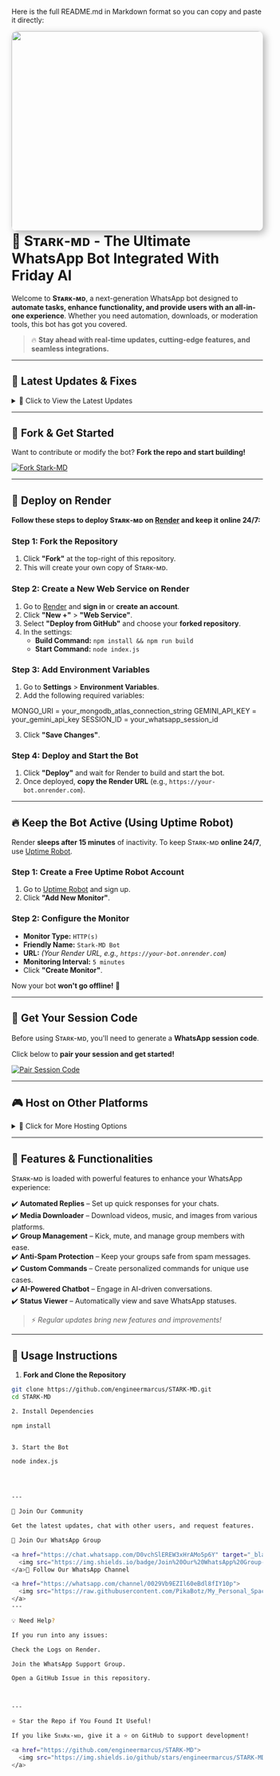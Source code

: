 Here is the full README.md in Markdown format so you can copy and paste it directly:

<a><img height="400" width="800" style="float: right; box-shadow: 5px 5px 15px rgba(0, 0, 0, 0.3); border-radius: 10px;" src='https://files.catbox.moe/6muqoo.jpg'/></a>

# 🚀 Sᴛᴀʀᴋ-ᴍᴅ - The Ultimate WhatsApp Bot Integrated With Friday AI

Welcome to **Sᴛᴀʀᴋ-ᴍᴅ**, a next-generation WhatsApp bot designed to **automate tasks, enhance functionality, and provide users with an all-in-one experience**. Whether you need automation, downloads, or moderation tools, this bot has got you covered.

> 🔥 **Stay ahead with real-time updates, cutting-edge features, and seamless integrations.**

---

## 🌟 Latest Updates & Fixes

<details>
<summary>🚀 Click to View the Latest Updates</summary>

- ✅ **All Downloaders are now fully operational!** No more broken links or failed downloads.
- ⚡ **Optimized performance for better speed and efficiency.** Experience smooth and lag-free interactions.
- 🛠 **Bug fixes & stability improvements** to ensure a seamless user experience.

</details>

---

## 🍴 Fork & Get Started

Want to contribute or modify the bot? **Fork the repo and start building!**

<a href="https://github.com/engineermarcus/STARK-MD/fork">
  <img src="https://img.shields.io/badge/FORK%20NOW-red?style=for-the-badge" alt="Fork Stark-MD">
</a>

---

## 🚀 Deploy on Render

**Follow these steps to deploy Sᴛᴀʀᴋ-ᴍᴅ on [Render](https://render.com) and keep it online 24/7:**

### **Step 1: Fork the Repository**
1. Click **"Fork"** at the top-right of this repository.
2. This will create your own copy of Sᴛᴀʀᴋ-ᴍᴅ.

### **Step 2: Create a New Web Service on Render**
1. Go to [Render](https://render.com) and **sign in** or **create an account**.
2. Click **"New +"** > **"Web Service"**.
3. Select **"Deploy from GitHub"** and choose your **forked repository**.
4. In the settings:
   - **Build Command:** `npm install && npm run build`
   - **Start Command:** `node index.js`

### **Step 3: Add Environment Variables**
1. Go to **Settings** > **Environment Variables**.
2. Add the following required variables:

MONGO_URI = your_mongodb_atlas_connection_string GEMINI_API_KEY = your_gemini_api_key SESSION_ID = your_whatsapp_session_id

3. Click **"Save Changes"**.

### **Step 4: Deploy and Start the Bot**
1. Click **"Deploy"** and wait for Render to build and start the bot.
2. Once deployed, **copy the Render URL** (e.g., `https://your-bot.onrender.com`).

---

## 🔥 Keep the Bot Active (Using Uptime Robot)

Render **sleeps after 15 minutes** of inactivity. To keep Sᴛᴀʀᴋ-ᴍᴅ **online 24/7**, use [Uptime Robot](https://uptimerobot.com/).

### **Step 1: Create a Free Uptime Robot Account**
1. Go to [Uptime Robot](https://uptimerobot.com/) and sign up.
2. Click **"Add New Monitor"**.

### **Step 2: Configure the Monitor**
- **Monitor Type:** `HTTP(s)`
- **Friendly Name:** `Stark-MD Bot`
- **URL:** *(Your Render URL, e.g., `https://your-bot.onrender.com`)*
- **Monitoring Interval:** `5 minutes`
- Click **"Create Monitor"**.

Now your bot **won't go offline!** 🎉

---

## 🔑 Get Your Session Code

Before using Sᴛᴀʀᴋ-ᴍᴅ, you'll need to generate a **WhatsApp session code**.

Click below to **pair your session and get started!**

<a href="https://neiman-tech.onrender.com/code">
<img src="https://img.shields.io/badge/Get%20Session%20Code-white?style=for-the-badge" alt="Pair Session Code">
</a>

---

## 🎮 Host on Other Platforms

<details>
<summary>📡 Click for More Hosting Options</summary>

- **Download Necessary Files**
<a href="https://github.com/engineermarcus/START-MD/archive/refs/heads/main.zip">
 <img src="https://img.shields.io/badge/Download%20Files-yellow?style=for-the-badge" alt="Download Stark-MD">
</a>

- **Deploy on Cloud Hosting Services**
<a href="https://bot-hosting.net/?aff=1259151615210819614">
 <img src="https://img.shields.io/badge/Signup%20&%20Deploy-gold?style=for-the-badge" alt="Deploy on Bot Hosting">
</a>

</details>

---

## 🤖 Features & Functionalities

Sᴛᴀʀᴋ-ᴍᴅ is loaded with powerful features to enhance your WhatsApp experience:

✔️ **Automated Replies** – Set up quick responses for your chats.  
✔️ **Media Downloader** – Download videos, music, and images from various platforms.  
✔️ **Group Management** – Kick, mute, and manage group members with ease.  
✔️ **Anti-Spam Protection** – Keep your groups safe from spam messages.  
✔️ **Custom Commands** – Create personalized commands for unique use cases.  
✔️ **AI-Powered Chatbot** – Engage in AI-driven conversations.  
✔️ **Status Viewer** – Automatically view and save WhatsApp statuses.  

> ⚡ *Regular updates bring new features and improvements!*

---

## 📜 Usage Instructions

1. **Fork and Clone the Repository**
```sh
git clone https://github.com/engineermarcus/STARK-MD.git
cd STARK-MD

2. Install Dependencies

npm install


3. Start the Bot

node index.js




---

🔗 Join Our Community

Get the latest updates, chat with other users, and request features.

👥 Join Our WhatsApp Group

<a href="https://chat.whatsapp.com/D0vchSlEREW3xHrAMo5p6Y" target="_blank">
  <img src="https://img.shields.io/badge/Join%20Our%20WhatsApp%20Group-25D366?style=for-the-badge&logo=whatsapp&logoColor=white" />
</a>📢 Follow Our WhatsApp Channel

<a href="https://whatsapp.com/channel/0029Vb9EZIl60eBdl8fIY10p">
  <img src="https://raw.githubusercontent.com/PikaBotz/My_Personal_Space/main/Images/AnyaBot_pics/Anya_v2/Whatsapp.svg" alt="WhatsApp Channel" width="100">
</a>
---

💡 Need Help?

If you run into any issues:

Check the Logs on Render.

Join the WhatsApp Support Group.

Open a GitHub Issue in this repository.



---

⭐ Star the Repo if You Found It Useful!

If you like Sᴛᴀʀᴋ-ᴍᴅ, give it a ⭐ on GitHub to support development!

<a href="https://github.com/engineermarcus/STARK-MD">
  <img src="https://img.shields.io/github/stars/engineermarcus/STARK-MD?style=for-the-badge" alt="Star Stark-MD">
</a>

